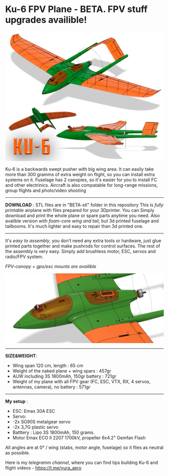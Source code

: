 # Ku-6 FPV Plane - BETA. FPV stuff upgrades availible!
![alt text](https://github.com/YuRa-Aero/Ku-6-FPV-Plane/blob/images/Ku-6.jpg?raw=true)


 Ku-6 is a backwards swept pusher with big wing area. It can easily take more than 300 gramms of extra weight on flight, so you can install extra systems on it. 
Fuselage has 2 canopies, so it's easier for you to install FC and other electrinics. Aircraft is also compatable for long-range missions, group flights and photo/video shooting
___
**DOWNLOAD** : STL files are in "BETA-stl" folder in this repository
 This is *fully printable* airplane with files prepared for your 3Dprinter. You can Simply download and print
the whole plane or spare parts anytime you need.
Also avalible version with *foam-core wing and tail*, but 3d printed fuselage and tailbooms. It's much lighter and easy to repair than 3d printed one.
___
 It's *easy to assembly*, you don’t need any extra tools or hardware, just glue printed
parts together and make pushrods for control surfaces. The rest of the assembly is very
easy. Simply add brushless motor, ESC, servos and radio/FPV system. 

 *FPV-canopy + gps/esc mounts are availible* 
 
![alt text](https://github.com/YuRa-Aero/Ku-6-FPV-Plane/blob/images/View-34.png?raw=true)

___

**SIZE&WEIGHT**:
<ul>
      <li>Wing span 120 cm, length : 65 cm</li>
      <li>Weight of the naked plane + wing spars : 457gr</li>
      <li>AUW including 3S 1800mAh, 150gr battery : 721gr</li>
      <li>Weight of my plane with all FPV gear (FC, ESC, VTX, RX, 4 servos, antennas, camera), no battery : 571gr </li>
</ul>

___

**My setup** :
- ESC: Emax 30A ESC
- Servo:
- -2x SG90S metalgear servo
- -2x 3,7G plastic servo
- Batttery : Lipo 3S 1800mAh, 150 grams.
- Motor Emax ECO II 2207 1700kV, propeller 6x4.2" Gemfan Flash
  
 All angles are at 0° / wing (stabs, motor angle, fuselage) so it flies as neutral as possible.

Here is my *telegramm channel*, where you can find tips building Ku-6 and flight videos - https://t.me/yura_aero 


